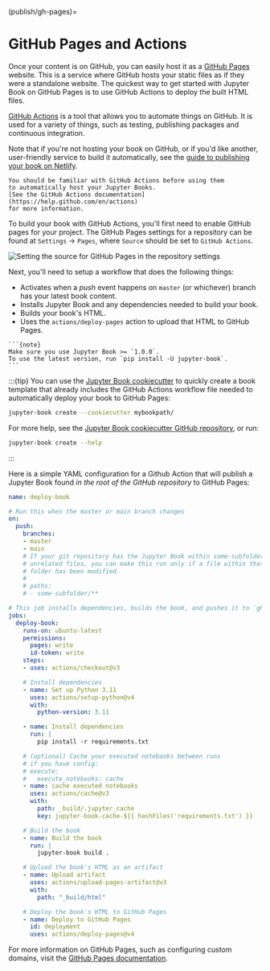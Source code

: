 (publish/gh-pages)=
# GitHub Pages and Actions

Once your content is on GitHub, you can easily host it as a [GitHub Pages](https://docs.github.com/en/pages/quickstart) website. This is a service where GitHub hosts your static files as if they were a standalone website. The quickest way to get started with Jupyter Book on GitHub Pages is to use GitHub Actions to deploy the built HTML files.

[GitHub Actions](https://docs.github.com/en/actions) is a tool that allows you to automate things on GitHub.
It is used for a variety of things, such as testing, publishing packages and continuous integration.

Note that if you're not hosting your book on GitHub,
or if you'd like another, user-friendly service to build it automatically,
see the [guide to publishing your book on Netlify](./netlify.md).

```{note}
You should be familiar with GitHub Actions before using them
to automatically host your Jupyter Books.
[See the GitHub Actions documentation](https://help.github.com/en/actions)
for more information.
```

To build your book with GitHub Actions, you'll first need to enable GitHub pages for your project. The GitHub Pages settings for a repository can be found at `Settings` -> `Pages`, where `Source` should be set to `GitHub Actions`.

![Setting the source for GitHub Pages in the repository settings](../images/ghp-source.png)


Next, you'll need to setup a workflow that does the following things:

* Activates when a *push* event happens on `master` (or whichever)
  branch has your latest book content.
* Installs Jupyter Book and any dependencies needed to build
  your book.
* Builds your book's HTML.
* Uses the `actions/deploy-pages` action to upload that HTML to GitHub Pages.

````{margin}
```{note}
Make sure you use Jupyter Book >= `1.0.0`.
To use the latest version, run `pip install -U jupyter-book`.
```
````

:::{tip}
You can use the [Jupyter Book cookiecutter](https://github.com/executablebooks/cookiecutter-jupyter-book) to quickly create a book template that already includes the GitHub Actions workflow file needed to automatically deploy your book to GitHub Pages:

```bash
jupyter-book create --cookiecutter mybookpath/
```

For more help, see the [Jupyter Book cookiecutter GitHub repository](https://github.com/executablebooks/cookiecutter-jupyter-book), or run:

```bash
jupyter-book create --help
```
:::

Here is a simple YAML configuration for a Github Action that will publish a Jupyter Book found _in the root of the GitHub repository_ to GitHub Pages:

```yaml
name: deploy-book

# Run this when the master or main branch changes
on:
  push:
    branches:
    - master
    - main
    # If your git repository has the Jupyter Book within some-subfolder next to
    # unrelated files, you can make this run only if a file within that specific
    # folder has been modified.
    #
    # paths:
    # - some-subfolder/**

# This job installs dependencies, builds the book, and pushes it to `gh-pages`
jobs:
  deploy-book:
    runs-on: ubuntu-latest
    permissions:
      pages: write
      id-token: write
    steps:
    - uses: actions/checkout@v3

    # Install dependencies
    - name: Set up Python 3.11
      uses: actions/setup-python@v4
      with:
        python-version: 3.11

    - name: Install dependencies
      run: |
        pip install -r requirements.txt

    # (optional) Cache your executed notebooks between runs
    # if you have config:
    # execute:
    #   execute_notebooks: cache
    - name: cache executed notebooks
      uses: actions/cache@v3
      with:
        path: _build/.jupyter_cache
        key: jupyter-book-cache-${{ hashFiles('requirements.txt') }}

    # Build the book
    - name: Build the book
      run: |
        jupyter-book build .

    # Upload the book's HTML as an artifact
    - name: Upload artifact
      uses: actions/upload-pages-artifact@v3
      with:
        path: "_build/html"

    # Deploy the book's HTML to GitHub Pages
    - name: Deploy to GitHub Pages
      id: deployment
      uses: actions/deploy-pages@v4
```


For more information on GitHub Pages, such as configuring custom domains, visit the [GitHub Pages documentation](https://docs.github.com/en/pages).
